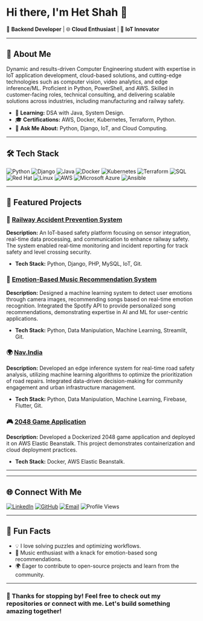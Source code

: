 # Hi there, I'm Het Shah 👋

🚀 **Backend Developer** | 🌐 **Cloud Enthusiast** | 🤖 **IoT Innovator**

---

## 🌟 About Me

Dynamic and results-driven Computer Engineering student with expertise in IoT application development, cloud-based solutions, and cutting-edge technologies such as computer vision, video analytics, and edge inference/ML. Proficient in Python, PowerShell, and AWS. Skilled in customer-facing roles, technical consulting, and delivering scalable solutions across industries, including manufacturing and railway safety.

<!--- - 🔭 **Currently Working On:** A DevOps automation project with Kubernetes and Terraform. --->
- 🌱 **Learning:** DSA with Java, System Design.
- 🎓 **Certifications:** AWS, Docker, Kubernetes, Terraform, Python.
- 💬 **Ask Me About:** Python, Django, IoT, and Cloud Computing.

---

## 🛠️ Tech Stack

![Python](https://img.shields.io/badge/Python-3776AB?style=for-the-badge&logo=python&logoColor=white)
![Django](https://img.shields.io/badge/Django-092E20?style=for-the-badge&logo=django&logoColor=white)
![Java](https://img.shields.io/badge/Java-ED8B00?style=for-the-badge&logo=java&logoColor=white)
![Docker](https://img.shields.io/badge/Docker-2496ED?style=for-the-badge&logo=docker&logoColor=white)
![Kubernetes](https://img.shields.io/badge/Kubernetes-326CE5?style=for-the-badge&logo=kubernetes&logoColor=white)
![Terraform](https://img.shields.io/badge/Terraform-7B42BC?style=for-the-badge&logo=terraform&logoColor=white)
![SQL](https://img.shields.io/badge/SQL-4479A1?style=for-the-badge&logo=postgresql&logoColor=white)
![Red Hat](https://img.shields.io/badge/Red%20Hat-EE0000?style=for-the-badge&logo=redhat&logoColor=white)
![Linux](https://img.shields.io/badge/Linux-FCC624?style=for-the-badge&logo=linux&logoColor=black)
![AWS](https://img.shields.io/badge/AWS-232F3E?style=for-the-badge&logo=amazonaws&logoColor=white)
![Microsoft Azure](https://img.shields.io/badge/Microsoft%20Azure-0078D4?style=for-the-badge&logo=microsoftazure&logoColor=white)
![Ansible](https://img.shields.io/badge/Ansible-EE0000?style=for-the-badge&logo=ansible&logoColor=white)

---

## 📂 Featured Projects

### 🔧 **[Railway Accident Prevention System](https://github.com/het4304/railway-safety)**
**Description:** An IoT-based safety platform focusing on sensor integration, real-time data processing, and communication to enhance railway safety. The system enabled real-time monitoring and incident reporting for track safety and level crossing security.
- **Tech Stack:** Python, Django, PHP, MySQL, IoT, Git.

### 🎵 **[Emotion-Based Music Recommendation System](https://github.com/het4304/emotion-music)**
**Description:** Designed a machine learning system to detect user emotions through camera images, recommending songs based on real-time emotion recognition. Integrated the Spotify API to provide personalized song recommendations, demonstrating expertise in AI and ML for user-centric applications.
- **Tech Stack:** Python, Data Manipulation, Machine Learning, Streamlit, Git.

### 🌍 **[Nav.India](https://github.com/Het4304/Nav.India)**
**Description:** Developed an edge inference system for real-time road safety analysis, utilizing machine learning algorithms to optimize the prioritization of road repairs. Integrated data-driven decision-making for community engagement and urban infrastructure management.
- **Tech Stack:** Python, Data Manipulation, Machine Learning, Firebase, Flutter, Git.

### 🎮 **[2048 Game Application](https://github.com/het4304/2048-game)**
**Description:** Developed a Dockerized 2048 game application and deployed it on AWS Elastic Beanstalk. This project demonstrates containerization and cloud deployment practices.
- **Tech Stack:** Docker, AWS Elastic Beanstalk.
  
---
<!--
## 📈 GitHub Stats

![Your GitHub Stats](https://github-readme-stats.vercel.app/api?username=het4304&show_icons=true&theme=radical)
![Your Streak Stats](https://github-readme-streak-stats.herokuapp.com/?user=het4304&theme=radical)
![Top Languages](https://github-readme-stats.vercel.app/api/top-langs/?username=het4304&layout=compact&theme=radical) ---->

---

## 🌐 Connect With Me

[![LinkedIn](https://img.shields.io/badge/LinkedIn-%230077B5.svg?style=for-the-badge&logo=linkedin&logoColor=white)](https://www.linkedin.com/in/hetshah4304)
[![GitHub](https://img.shields.io/badge/GitHub-181717?style=for-the-badge&logo=github&logoColor=white)](https://github.com/het4304)
[![Email](https://img.shields.io/badge/Email-D14836?style=for-the-badge&logo=gmail&logoColor=white)](mailto:het4304@gmail.com)
![Profile Views](https://komarev.com/ghpvc/?username=het4304&style=for-the-badge&color=blue)

---

## 🌟 Fun Facts

- 💡 I love solving puzzles and optimizing workflows.
- 🎵 Music enthusiast with a knack for emotion-based song recommendations.
- 🌍 Eager to contribute to open-source projects and learn from the community.

---



### 🖤 Thanks for stopping by! Feel free to check out my repositories or connect with me. Let's build something amazing together!
